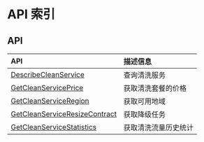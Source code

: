 # API 索引

## API

| API | 描述信息 |
|:---|:---|
|[DescribeCleanService](api/uddos-uclean-api/describe_clean_service)|查询清洗服务|
|[GetCleanServicePrice](api/uddos-uclean-api/get_clean_service_price)|获取清洗套餐的价格|
|[GetCleanServiceRegion](api/uddos-uclean-api/get_clean_service_region)|获取可用地域|
|[GetCleanServiceResizeContract](api/uddos-uclean-api/get_clean_service_resize_contract)|获取降级任务|
|[GetCleanServiceStatistics](api/uddos-uclean-api/get_clean_service_statistics)|获取清洗流量历史统计|
